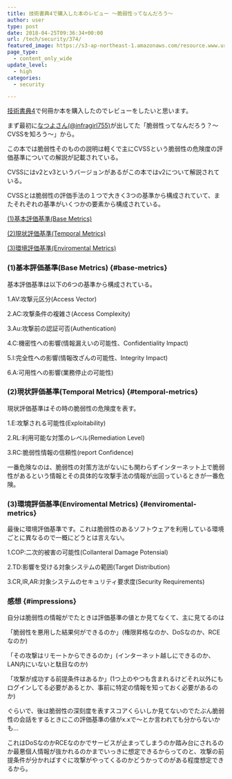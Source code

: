 ```yaml
---
title: 技術書典4で購入した本のレビュー ～脆弱性ってなんだろう～
author: user
type: post
date: 2018-04-25T09:36:34+00:00
url: /tech/security/374/
featured_image: https://s3-ap-northeast-1.amazonaws.com/resource.www.uranari.io/wp-content/uploads/2018/04/25184712/image.jpg
page_type:
  - content_only_wide
update_level:
  - high
categories:
  - security

---
```

[技術書典4](https://techbookfest.org/event/tbf04)で何冊か本を購入したのでレビューをしたいと思います。

まず最初に[なつよさん(@infragirl755)](https://twitter.com/infragirl755)が出してた「脆弱性ってなんだろう？～CVSSを知ろう～」から。

この本では脆弱性そのものの説明は軽くで主にCVSSという脆弱性の危険度の評価基準についての解説が記載されている。
  
CVSSにはv2とv3というバージョンがあるがこの本ではv2について解説されている。

CVSSとは脆弱性の評価手法の１つで大きく3つの基準から構成されていて、またそれぞれの基準がいくつかの要素から構成されている。

[(1)基本評価基準(Base Metrics)](#base-metrics)

[(2)現状評価基準(Temporal Metrics)](#temporal-metrics)

[(3)環境評価基準(Enviromental Metrics)](#enviromental-metrics)


### (1)基本評価基準(Base Metrics) {#base-metrics}

基本評価基準は以下の6つの基準から構成されている。
  
1.AV:攻撃元区分(Access Vector)
  
2.AC:攻撃条件の複雑さ(Access Complexity)
  
3.Au:攻撃前の認証可否(Authentication)
  
4.C:機密性への影響(情報漏えいの可能性、Confidentiality Impact)
  
5.I:完全性への影響(情報改ざんの可能性、Integrity Impact)
  
6.A:可用性への影響(業務停止の可能性)

### (2)現状評価基準(Temporal Metrics) {#temporal-metrics}

現状評価基準はその時の脆弱性の危険度を表す。
  
1.E:攻撃される可能性(Exploitability)
  
2.RL:利用可能な対策のレベル(Remediation Level)
  
3.RC:脆弱性情報の信頼性(report Confidence)
  
一番危険なのは、脆弱性の対策方法がないにも関わらずインターネット上で脆弱性があるという情報とその具体的な攻撃手法の情報が出回っているときが一番危険。

### (3)環境評価基準(Enviromental Metrics) {#enviromental-metrics}

最後に環境評価基準です。これは脆弱性のあるソフトウェアを利用している環境ごとに異なるので一概にどうとは言えない。
  
1.COP:二次的被害の可能性(Collanteral Damage Potensial)
  
2.TD:影響を受ける対象システムの範囲(Target Distribution)
  
3.CR,IR,AR:対象システムのセキュリティ要求度(Security Requirements)

### 感想 {#impressions}

自分は脆弱性の情報がでたときは評価基準の値とか見てなくて、主に見てるのは
  
「脆弱性を悪用した結果何ができるのか」(権限昇格なのか、DoSなのか、RCEなのか)
  
「その攻撃はリモートからできるのか」(インターネット越しにできるのか、LAN内にいないと駄目なのか)
  
「攻撃が成功する前提条件はあるか」(1つ上のやつも含まれるけどそれ以外にもログインしてる必要があるとか、事前に特定の情報を知っておく必要があるのか)
  
ぐらいで、後は脆弱性の深刻度を表すスコアくらいしか見てないのでたぶん脆弱性の会話をするときにこの評価基準の値がx.xで～とか言われても分からないかも&#8230;
  
これはDoSなのかRCEなのかでサービスが止まってしまうのか踏み台にされるのか最悪個人情報が抜かれるのかまでいっきに想定できるからってのと、攻撃の前提条件が分かればすぐに攻撃がやってくるのかどうかってのがある程度想定できるから。